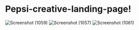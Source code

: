 # Pepsi-creative-landing-page!
![Screenshot (1059)](https://user-images.githubusercontent.com/85933536/135267966-0323ebfa-a9d3-4d65-9f0f-8e6d2c921f29.png)
![Screenshot (1057)](https://user-images.githubusercontent.com/85933536/135268542-76522b8e-2cd5-4934-adc6-b6bff5c4d5ec.png)
![Screenshot (1061)](https://user-images.githubusercontent.com/85933536/135267992-7567f316-5d49-4c61-b315-8b7809ad31cb.png)
